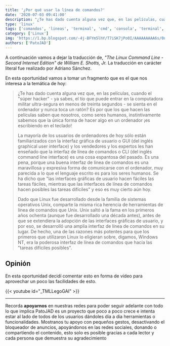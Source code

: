 ```yaml
---
title: '¿Por qué usar la línea de comandos?'
date: '2020-07-03 09:41:00'
description: "¿Te has dado cuenta alguna vez que, en las películas, cuando el 'súper hacker' se sienta en el ordenador y nunca toca un ratón?"
type: 'linux'
tags: ['comandos', 'lineas', 'terminal', 'cmd', 'consola', 'terminal', 'linux']
category: ['Linux']
img: 'https://1.bp.blogspot.com/-4j-BFYm5lhY/T7iSK7jPo0I/AAAAAAAAA6s/0no_CHRVfMQ/s1600/DebianCli.png'
authors: ['PatoJAD']
---
```


A continuación vamos a dejar la traducción de, _"The Linux Command Line - Second Internet Edition" de William E. Shotts, Jr._ La traducción en carácter literal fue realizado por Adriano Sánchez.

En esta oportunidad vamos a tomar un fragmento que es el que nos interesa a la temática de hoy:

> ¿Te has dado cuenta alguna vez que, en las películas, cuando el "súper hacker" - ya sabes, el tío que puede entrar en la computadora militar ultra-segura en menos de treinta segundos - se sienta en el ordenador y nunca toca un ratón? Es por que los que hacen las películas saben que nosotros, como seres humanos, instintivamente sabemos que la única forma de hacer algo en un ordenador ¡es escribiendo en el teclado!
>
> La mayoría de los usuarios de ordenadores de hoy sólo están familiarizados con la interfaz gráfica de usuario o GUI (del inglés graphical user interface) y los vendedores y los expertos les han enseñado que la interfaz de línea de comandos o CLI (del inglés command line interface) es una cosa espantosa del pasado. Es una pena, porque una buena interfaz de línea de comandos es una maravillosa y expresiva forma de comunicarse con el ordenador, muy parecida a lo que el lenguaje escrito es para los seres humanos. Se ha dicho que "las interfaces gráficas de usuario hacen fáciles las tareas fáciles, mientras que las interfaces de línea de comandos hacen posibles las tareas difíciles" y eso es muy cierto aún hoy.
>
> Dado que Linux fue desarrollado desde la familia de sistemas operativos Unix, comparte la misma rica herencia de herramientas de línea de comandos que Unix. Unix saltó a la fama en los primeros años ochenta (aunque fue desarrollado una década antes), antes de que se extendiera la adopción de las interfaces gráficas de usuario, y por eso, se desarrolló una amplia interfaz de línea de comandos en su lugar. De hecho, una de las razones más potentes para que los primeros que utilizaron Linux lo eligieran sobre, digamos, Windows NT, era la poderosa interfaz de línea de comandos que hacía las "tareas difíciles posibles".

## Opinión

En esta oportunidad decidí comentar esto en forma de video para aprovechar un poco las facilidades de esto.

{{< youtube id="_TMLLegoGAI" >}}

---

Recorda **apoyarnos** en nuestras redes para poder seguir adelante con todo lo que implica PatoJAD es un proyecto que poco a poco crece e intenta estar al lado de todos de los usuarios dándoles dia a dia herramientas o funcionalidades. Mostranos tu apoyo con pequeños gestos, desactivando el bloqueador de anuncios, apoyándonos en las redes sociales, donando o compartiendo el contenido, esto solo es posible gracias a cada lector y cada persona que demuestra su agradecimiento

